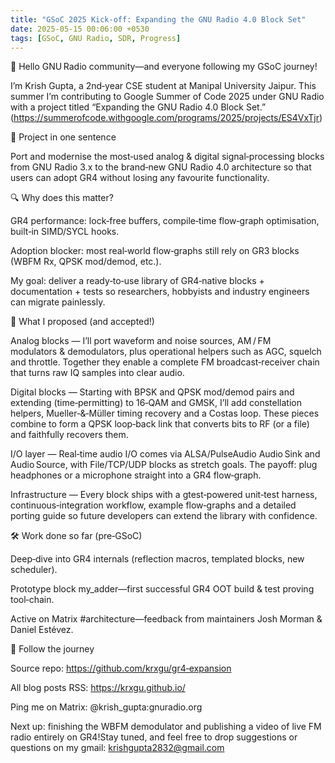 ```yaml
---
title: "GSoC 2025 Kick‑off: Expanding the GNU Radio 4.0 Block Set"
date: 2025-05-15 00:06:00 +0530
tags: [GSoC, GNU Radio, SDR, Progress]
---
```


👋 Hello GNU Radio community—and everyone following my GSoC journey!

I’m Krish Gupta, a 2nd‑year CSE student at Manipal University Jaipur. This summer I’m contributing to Google Summer of Code 2025 under GNU Radio with a project titled “Expanding the GNU Radio 4.0 Block Set.”
(https://summerofcode.withgoogle.com/programs/2025/projects/ES4VxTjr)

🚀 Project in one sentence

Port and modernise the most‑used analog & digital signal‑processing blocks from GNU Radio 3.x to the brand‑new GNU Radio 4.0 architecture so that users can adopt GR4 without losing any favourite functionality.

🔍 Why does this matter?

GR4 performance: lock‑free buffers, compile‑time flow‑graph optimisation, built‑in SIMD/SYCL hooks.

Adoption blocker: most real‑world flow‑graphs still rely on GR3 blocks (WBFM Rx, QPSK mod/demod, etc.).

My goal: deliver a ready‑to‑use library of GR4‑native blocks + documentation + tests so researchers, hobbyists and industry engineers can migrate painlessly.

📝 What I proposed (and accepted!)

Analog blocks — I’ll port waveform and noise sources, AM / FM modulators & demodulators, plus operational helpers such as AGC, squelch and throttle. Together they enable a complete FM broadcast‑receiver chain that turns raw IQ samples into clear audio.

Digital blocks — Starting with BPSK and QPSK mod/demod pairs and extending (time‑permitting) to 16‑QAM and GMSK, I’ll add constellation helpers, Mueller‑&‑Müller timing recovery and a Costas loop. These pieces combine to form a QPSK loop‑back link that converts bits to RF (or a file) and faithfully recovers them.

I/O layer — Real‑time audio I/O comes via ALSA/PulseAudio Audio Sink and Audio Source, with File/TCP/UDP blocks as stretch goals. The payoff: plug headphones or a microphone straight into a GR4 flow‑graph.

Infrastructure — Every block ships with a gtest‑powered unit‑test harness, continuous‑integration workflow, example flow‑graphs and a detailed porting guide so future developers can extend the library with confidence.

🛠️ Work done so far (pre‑GSoC)

Deep‑dive into GR4 internals (reflection macros, templated blocks, new scheduler).

Prototype block my_adder—first successful GR4 OOT build & test proving tool‑chain.

Active on Matrix #architecture—feedback from maintainers Josh Morman & Daniel Estévez.

🔗 Follow the journey

Source repo: https://github.com/krxgu/gr4‑expansion

All blog posts RSS: https://krxgu.github.io/

Ping me on Matrix: @krish_gupta:gnuradio.org

Next up: finishing the WBFM demodulator and publishing a video of live FM radio entirely on GR4!Stay tuned, and feel free to drop suggestions or questions on my gmail: krishgupta2832@gmail.com